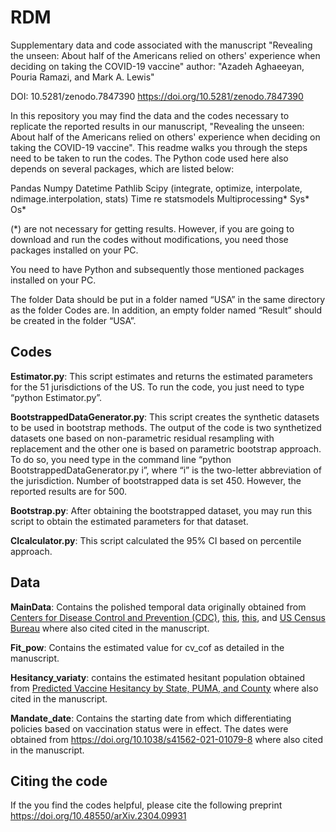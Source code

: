 # RDM
Supplementary data and code associated with the manuscript "Revealing the unseen: About half of the Americans relied on others' experience when deciding on taking the COVID-19 vaccine"
author: "Azadeh Aghaeeyan, Pouria Ramazi, and Mark A. Lewis"

DOI: 10.5281/zenodo.7847390
https://doi.org/10.5281/zenodo.7847390

In this repository you may find the data and the codes necessary to replicate the reported results in our manuscript, "Revealing the unseen: About half of the Americans relied on others' experience when deciding on taking the COVID-19 vaccine".
This readme walks you through the steps need to be taken to run the codes.
The Python code used here also depends on several packages, which are listed below:

Pandas
Numpy
Datetime
Pathlib
Scipy (integrate, optimize, interpolate, ndimage.interpolation, stats)
Time
re
statsmodels
Multiprocessing*
Sys*
Os*

(*) are not necessary for getting results. However, if you are going to download and run the codes without modifications, you need those packages installed on your PC.

You need to have Python and subsequently those mentioned packages installed on your PC.

The folder Data should be put in a folder named “USA” in the same directory as the folder Codes are. 
In addition, an empty folder named “Result” should be created in the folder “USA”.

## Codes

**Estimator.py**: This script estimates and returns the estimated parameters for the 51 jurisdictions of the US. To run the code, you just need to type “python Estimator.py”. 

**BootstrappedDataGenerator.py**: This script creates the synthetic datasets to be used in bootstrap methods. The output of the code is two synthetized datasets one based on non-parametric residual resampling with replacement and the other one is based on parametric bootstrap approach. To do so, you need type in the command line “python BootstrappedDataGenerator.py i”, where “i” is the two-letter abbreviation of the jurisdiction. Number of bootstrapped data is set 450. However, the reported results are for 500.

**Bootstrap.py**: After obtaining the bootstrapped dataset, you may run this script to obtain the estimated parameters for that dataset.


**CIcalculator.py**: This script calculated the 95% CI based on percentile approach.


## Data
**MainData**: Contains the polished temporal data originally obtained from [Centers for Disease Control and Prevention (CDC)]([https://data.cdc.gov/Vaccinations/COVID-19-Vaccinations-in-the-United-States-Jurisdi/unsk-b7fc](https://data.cdc.gov/Vaccinations/COVID-19-Vaccinations-in-the-United-States-Jurisdi/unsk-b7fc)), [this](https://data.cdc.gov/Vaccinations/COVID-19-Vaccination-Trends-in-the-United-States-N/rh2h-3yt2), [this](https://data.cdc.gov/Case-Surveillance/United-States-COVID-19-Cases-and-Deaths-by-State-o/9mfq-cb36), and [US Census Bureau](https://www.census.gov/newsroom/press-kits/2020/population-estimates-detailed.html) where also cited cited in the manuscript.

**Fit_pow**: Contains the estimated value for cv_cof as detailed in the manuscript.

**Hesitancy_variaty**: contains the estimated hesitant population obtained from [Predicted Vaccine Hesitancy by State, PUMA, and County](https://aspe.hhs.gov/reports/vaccine-hesitancy-covid-19-state-county-local-estimates) where also cited in the manuscript.

**Mandate_date**: Contains the starting date from which differentiating policies based on vaccination status were in effect. The dates were obtained from https://doi.org/10.1038/s41562-021-01079-8 where also cited in the manuscript.

## Citing the code
If the you find the codes helpful, please cite the following preprint https://doi.org/10.48550/arXiv.2304.09931

